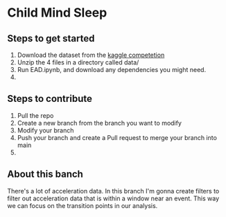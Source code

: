 # Child Mind Sleep

## Steps to get started

1. Download the dataset from the [kaggle competetion](https://www.kaggle.com/competitions/child-mind-institute-detect-sleep-states/data)
2. Unzip the 4 files in a directory called data/
3. Run EAD.ipynb, and download any dependencies you might need.
4.

## Steps to contribute

1. Pull the repo
2. Create a new branch from the branch you want to modify
3. Modify your branch
4. Push your branch and create a Pull request to merge your branch into main
5.

## About this banch

There's a lot of acceleration data. In this branch I'm gonna create filters to filter out acceleration data that is within a window near an event. This way we can focus on the transition points in our analysis.
